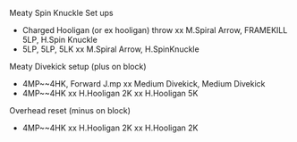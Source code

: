 Meaty Spin Knuckle Set ups
- Charged Hooligan (or ex hooligan) throw xx M.Spiral Arrow, FRAMEKILL 5LP, H.Spin Knuckle
- 5LP, 5LP, 5LK xx M.Spiral Arrow, H.SpinKnuckle

Meaty Divekick setup (plus on block)
- 4MP~~4HK, Forward J.mp xx Medium Divekick, Medium Divekick
- 4MP~~4HK xx H.Hooligan 2K xx H.Hooligan 5K

Overhead reset (minus on block)
- 4MP~~4HK xx H.Hooligan 2K xx H.Hooligan 2K
